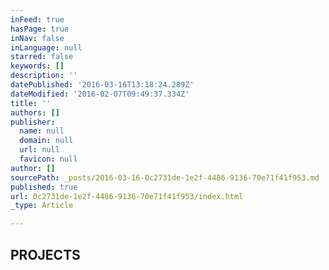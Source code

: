 ```yaml
---
inFeed: true
hasPage: true
inNav: false
inLanguage: null
starred: false
keywords: []
description: ''
datePublished: '2016-03-16T13:18:24.289Z'
dateModified: '2016-02-07T09:49:37.334Z'
title: ''
authors: []
publisher:
  name: null
  domain: null
  url: null
  favicon: null
author: []
sourcePath: _posts/2016-03-16-0c2731de-1e2f-4486-9136-70e71f41f953.md
published: true
url: 0c2731de-1e2f-4486-9136-70e71f41f953/index.html
_type: Article

---
```

## PROJECTS